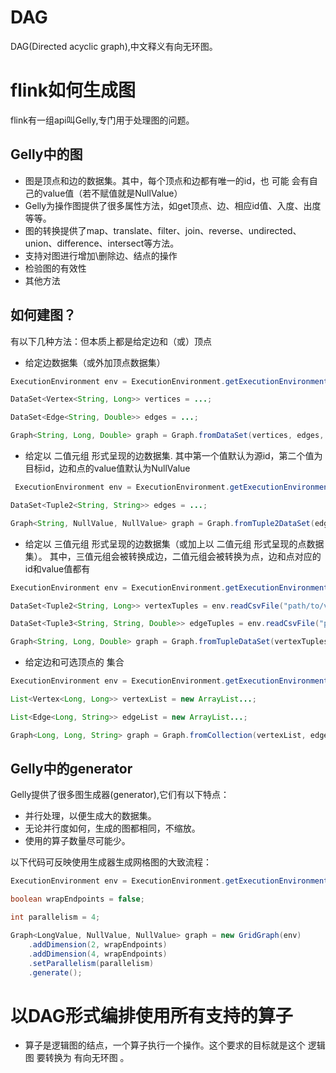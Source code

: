 # DAG
DAG(Directed acyclic graph),中文释义有向无环图。

# flink如何生成图
flink有一组api叫Gelly,专门用于处理图的问题。

## Gelly中的图
- 图是顶点和边的数据集。其中，每个顶点和边都有唯一的id，也 可能 会有自己的value值（若不赋值就是NullValue）
- Gelly为操作图提供了很多属性方法，如get顶点、边、相应id值、入度、出度等等。
- 图的转换提供了map、translate、filter、join、reverse、undirected、union、difference、intersect等方法。
- 支持对图进行增加\删除边、结点的操作
- 检验图的有效性
- 其他方法

## 如何建图？
有以下几种方法：但本质上都是给定边和（或）顶点
- 给定边数据集（或外加顶点数据集）
```java
ExecutionEnvironment env = ExecutionEnvironment.getExecutionEnvironment();

DataSet<Vertex<String, Long>> vertices = ...;

DataSet<Edge<String, Double>> edges = ...;

Graph<String, Long, Double> graph = Graph.fromDataSet(vertices, edges, env);
```

- 给定以 二值元组 形式呈现的边数据集.
其中第一个值默认为源id，第二个值为目标id，边和点的value值默认为NullValue
```java
 ExecutionEnvironment env = ExecutionEnvironment.getExecutionEnvironment();

DataSet<Tuple2<String, String>> edges = ...;

Graph<String, NullValue, NullValue> graph = Graph.fromTuple2DataSet(edges, env);
```

- 给定以 三值元组 形式呈现的边数据集（或加上以 二值元组 形式呈现的点数据集）。
其中，三值元组会被转换成边，二值元组会被转换为点，边和点对应的id和value值都有
```java
ExecutionEnvironment env = ExecutionEnvironment.getExecutionEnvironment();

DataSet<Tuple2<String, Long>> vertexTuples = env.readCsvFile("path/to/vertex/input").types(String.class, Long.class);

DataSet<Tuple3<String, String, Double>> edgeTuples = env.readCsvFile("path/to/edge/input").types(String.class, String.class, Double.class);

Graph<String, Long, Double> graph = Graph.fromTupleDataSet(vertexTuples, edgeTuples, env);
```

- 给定边和可选顶点的 集合
```java
ExecutionEnvironment env = ExecutionEnvironment.getExecutionEnvironment();

List<Vertex<Long, Long>> vertexList = new ArrayList...;

List<Edge<Long, String>> edgeList = new ArrayList...;

Graph<Long, Long, String> graph = Graph.fromCollection(vertexList, edgeList, env);
```

## Gelly中的generator
Gelly提供了很多图生成器(generator),它们有以下特点：
- 并行处理，以便生成大的数据集。
- 无论并行度如何，生成的图都相同，不缩放。
- 使用的算子数量尽可能少。

以下代码可反映使用生成器生成网格图的大致流程：
```java
ExecutionEnvironment env = ExecutionEnvironment.getExecutionEnvironment();

boolean wrapEndpoints = false;

int parallelism = 4;

Graph<LongValue, NullValue, NullValue> graph = new GridGraph(env)
    .addDimension(2, wrapEndpoints)
    .addDimension(4, wrapEndpoints)
    .setParallelism(parallelism)
    .generate();
```


# 以DAG形式编排使用所有支持的算子
- 算子是逻辑图的结点，一个算子执行一个操作。这个要求的目标就是这个 逻辑图 要转换为 有向无环图 。
